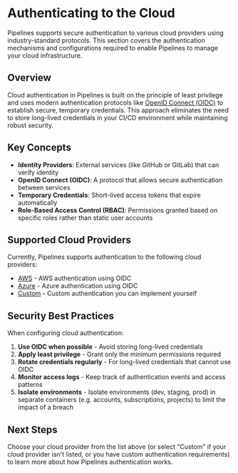 # Authenticating to the Cloud

Pipelines supports secure authentication to various cloud providers using industry-standard protocols. This section covers the authentication mechanisms and configurations required to enable Pipelines to manage your cloud infrastructure.

## Overview

Cloud authentication in Pipelines is built on the principle of least privilege and uses modern authentication protocols like [OpenID Connect (OIDC)](https://en.wikipedia.org/wiki/OpenID) to establish secure, temporary credentials. This approach eliminates the need to store long-lived credentials in your CI/CD environment while maintaining robust security.

## Key Concepts

- **Identity Providers**: External services (like GitHub or GitLab) that can verify identity
- **OpenID Connect (OIDC)**: A protocol that allows secure authentication between services
- **Temporary Credentials**: Short-lived access tokens that expire automatically
- **Role-Based Access Control (RBAC)**: Permissions granted based on specific roles rather than static user accounts

## Supported Cloud Providers

Currently, Pipelines supports authentication to the following cloud providers:

- [AWS](./aws.mdx) - AWS authentication using OIDC
- [Azure](./azure.md) - Azure authentication using OIDC
- [Custom](./custom.md) - Custom authentication you can implement yourself

## Security Best Practices

When configuring cloud authentication:

1. **Use OIDC when possible** - Avoid storing long-lived credentials
2. **Apply least privilege** - Grant only the minimum permissions required
3. **Rotate credentials regularly** - For long-lived credentials that cannot use OIDC
4. **Monitor access logs** - Keep track of authentication events and access patterns
5. **Isolate environments** - Isolate environments (dev, staging, prod) in separate containers (e.g. accounts, subscriptions, projects) to limit the impact of a breach

## Next Steps

Choose your cloud provider from the list above (or select "Custom" if your cloud provider isn't listed, or you have custom authentication requirements) to learn more about how Pipelines authentication works.
